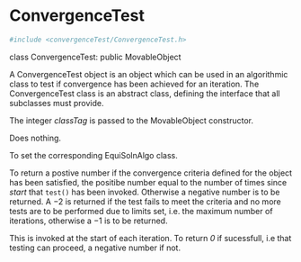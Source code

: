 # ConvergenceTest


```tcl
#include <convergenceTest/ConvergenceTest.h>
```



  class ConvergenceTest: public MovableObject





A ConvergenceTest object is an object which can be used in an
algorithmic class to test if convergence has been achieved for an
iteration. The ConvergenceTest class is an abstract class, defining the
interface that all subclasses must provide.





The integer *classTag* is passed to the MovableObject constructor.




Does nothing.




To set the corresponding EquiSolnAlgo class.

To return a postive number if the convergence criteria defined for the
object has been satisfied, the positibe number equal to the number of
times since *start* that `test()` has been invoked. Otherwise a negative
number is to be returned. A $-2$ is returned if the test fails to meet
the criteria and no more tests are to be performed due to limits set,
i.e. the maximum number of iterations, otherwise a $-1$ is to be
returned.

This is invoked at the start of each iteration. To return *0* if
sucessfull, i.e that testing can proceed, a negative number if not.


